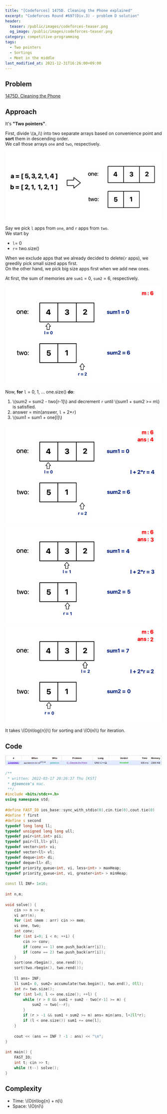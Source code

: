 ```yaml
---
title: "[Codeforces] 1475D. Cleaning the Phone explained"
excerpt: "Codeforces Round #697(Div.3) - problem D solution"
header:
  teaser: /public/images/codeforces-teaser.png
  og_image: /public/images/codeforces-teaser.png
category: competitive-programming
tags:
  - Two pointers
  - Sortings
  - Meet in the middle
last_modified_at: 2021-12-31T16:26:00+09:00
---
```


## Problem

[1475D. Cleaning the Phone](http://codeforces.com/problemset/problem/1475/D)

## Approach

It's **"Two pointers"**.

First, divide \\(a_i\\) into two separate arrays based on convenience point and **sort** them in descending order.  
We call those arrays `one` and `two`, respectively.

<img src="/public/images/codeforces-1475D-figure-1.png" title="figure.1"/>

Say we pick `l` apps from `one`, and `r` apps from `two`.  
We start by

- `l`= 0
- `r`= two.size()

When we exclude apps that we already decided to delete(`r` apps), we greedily pick small sized apps first.  
On the other hand, we pick big size apps first when we add new ones.

At first, the sum of memories are `sum1` = 0, `sum2` = 6, respectively.

<img src="/public/images/codeforces-1475D-figure-2.png" title="figure.2"/>

Now, **for** `l` = 0, 1, ... one.size() **do**:

1. \\(sum2 = sum2 - two[r-1]\\) and decrement `r` until \\(sum1 + sum2 >= m\\) is satisfied.
2. answer = min(answer, `l` + 2\*`r`)
3. \\(sum1 = sum1 + one[l]\\)

<img src="/public/images/codeforces-1475D-figure-3.png" title="figure.3"/>

<img src="/public/images/codeforces-1475D-figure-4.png" title="figure.4"/>

<img src="/public/images/codeforces-1475D-figure-5.png" title="figure.5"/>

It takes \\(O(n\log{n})\\) for sorting and \\(O(n)\\) for iteration.

## Code

<img src="/public/images/codeforces-1475D-result.png"/>

```cpp
/**
 * written: 2022-03-17 20:26:37 Thu [KST]
 * @jooncco's mac.
 **/
#include <bits/stdc++.h>
using namespace std;

#define FAST_IO ios_base::sync_with_stdio(0),cin.tie(0),cout.tie(0)
#define f first
#define s second
typedef long long ll;
typedef unsigned long long ull;
typedef pair<int,int> pii;
typedef pair<ll,ll> pll;
typedef vector<int> vi;
typedef vector<ll> vl;
typedef deque<int> di;
typedef deque<ll> dl;
typedef priority_queue<int, vi, less<int> > maxHeap;
typedef priority_queue<int, vi, greater<int> > minHeap;

const ll INF= 1e16;

int n,m;

void solve() {
    cin >> n >> m;
    vi arr(n);
    for (int &mem : arr) cin >> mem;
    vi one, two;
    int conv;
    for (int i=0; i < n; ++i) {
        cin >> conv;
        if (conv == 1) one.push_back(arr[i]);
        if (conv == 2) two.push_back(arr[i]);
    }
    sort(one.rbegin(), one.rend());
    sort(two.rbegin(), two.rend());

    ll ans= INF;
    ll sum1= 0, sum2= accumulate(two.begin(), two.end(), 0ll);
    int r= two.size();
    for (int l=0; l <= one.size(); ++l) {
        while (r > 0 && sum1 + sum2 - two[r-1] >= m) {
            sum2 -= two[--r];
        }
        if (r > -1 && sum1 + sum2 >= m) ans= min(ans, l+2ll*r);
        if (l < one.size()) sum1 += one[l];
    }

    cout << (ans == INF ? -1 : ans) << "\n";
}

int main() {
    FAST_IO;
    int t; cin >> t;
    while (t--) solve();
}

```

## Complexity

- Time: \\(O(n\log{n} + n)\\)
- Space: \\(O(n)\\)
